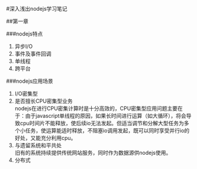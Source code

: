 #深入浅出nodejs学习笔记

##第一章

###nodejs特点

 1. 异步I/O
 2. 事件及事件回调
 3. 单线程
 4. 跨平台
 
###nodejs应用场景

 1. I/O密集型
 2. 是否擅长CPU密集型业务</br>
 	nodejs在进行CPU密集计算时是十分高效的，CPU密集型应用问题主要在于：由于javascript单线程的原因，如果长时间进行运算（如大循环），将会导致cpu时间片不能释放，使后续io无法发起。但适当调节和分解大型任务为多个小任务，使运算能适时释放，不阻塞io调用发起，既可以同时享受并行io的好处，又能充分利用cpu。
 3. 与遗留系统和平共处</br>
 	旧有的系统持续提供传统网站服务，同时作为数据源供nodejs使用。
 4. 分布式
